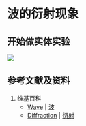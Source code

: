 # 波的衍射现象

## 开始做实体实验

![](/images/波/振动与波/波的衍射现象/1a1.jpg)

## 参考文献及资料

1. 维基百科
	- [Wave](https://en.wikipedia.org/wiki/Wave) | [波](https://zh.wikipedia.org/wiki/波) 
	- [Diffraction](https://en.wikipedia.org/wiki/Diffraction) | [衍射](https://zh.wikipedia.org/wiki/%E8%A1%8D%E5%B0%84) 